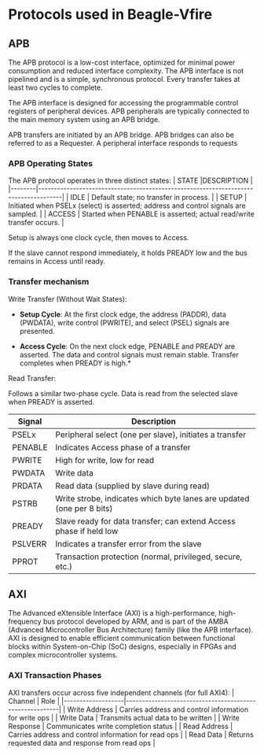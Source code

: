 # Protocols used in Beagle-Vfire

## APB
The APB protocol is a low-cost interface, optimized for minimal power consumption and reduced interface complexity. The APB interface is not pipelined and is a simple, synchronous protocol. Every transfer takes at least two cycles to complete.

The APB interface is designed for accessing the programmable control registers of peripheral devices. APB peripherals are typically connected to the main memory system using an APB bridge.

APB transfers are initiated by an APB bridge. APB bridges can also be referred to as a Requester. A peripheral interface responds to requests

### APB Operating States

The APB protocol operates in three distinct states:
| STATE  |DESCRIPTION                                                                         |
|--------|-------------------------------------------------------------------------------------|
| IDLE   | Default state; no transfer in process.                                              |
| SETUP  | Initiated when PSELx (select) is asserted; address and control signals are sampled. |
| ACCESS | Started when PENABLE is asserted; actual read/write transfer occurs.                |

Setup is always one clock cycle, then moves to Access.

If the slave cannot respond immediately, it holds PREADY low and the bus remains in Access until ready.

### Transfer mechanism
Write Transfer (Without Wait States):

* **Setup Cycle**: At the first clock edge, the address (PADDR), data (PWDATA), write control (PWRITE), and select (PSEL) signals are presented.

* **Access Cycle**: On the next clock edge, PENABLE and PREADY are asserted. The data and control signals must remain stable. Transfer completes when PREADY is high.*

Read Transfer:

Follows a similar two-phase cycle. Data is read from the selected slave when PREADY is asserted.

| Signal   | Description                                                                        |
|----------|------------------------------------------------------------------------------------|
| PSELx    | Peripheral select (one per slave), initiates a transfer                            |
| PENABLE  | Indicates Access phase of a transfer                                               |
| PWRITE   | High for write, low for read                                                       |
| PWDATA   | Write data                                                                         |
| PRDATA   | Read data (supplied by slave during read)                                          |
| PSTRB    | Write strobe, indicates which byte lanes are updated (one per 8 bits)              |
| PREADY   | Slave ready for data transfer; can extend Access phase if held low                 |
| PSLVERR  | Indicates a transfer error from the slave                                          |
| PPROT    | Transaction protection (normal, privileged, secure, etc.)                          |

## AXI
The Advanced eXtensible Interface (AXI) is a high-performance, high-frequency bus protocol developed by ARM, and is part of the AMBA (Advanced Microcontroller Bus Architecture) family (like the APB interface). AXI is designed to enable efficient communication between functional blocks within System-on-Chip (SoC) designs, especially in FPGAs and complex microcontroller systems.

### AXI Transaction Phases

AXI transfers occur across five independent channels (for full AXI4):
| Channel           | Role                                                    |
|-------------------|---------------------------------------------------------|
| Write Address     | Carries address and control information for write ops   |
| Write Data        | Transmits actual data to be written                     |
| Write Response    | Communicates write completion status                    |
| Read Address      | Carries address and control information for read ops    |
| Read Data         | Returns requested data and response from read ops       |
